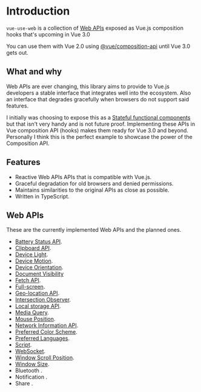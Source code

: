 # Introduction

`vue-use-web` is a collection of [Web APIs](https://developer.mozilla.org/en-US/docs/Web/API) exposed as Vue.js composition hooks that's upcoming in Vue 3.0

You can use them with Vue 2.0 using [@vue/composition-api](https://github.com/vuejs/composition-api) until Vue 3.0 gets out.

## What and why

Web APIs are ever changing, this library aims to provide to Vue.js developers a stable interface that integrates well into the ecosystem. Also an interface that degrades gracefully when browsers do not support said features.

I initially was choosing to expose this as a [Stateful functional components](https://logaretm.com/blog/2019-06-29-stateful-functional-components/) but that isn't very handy and is not future proof. Implementing these APIs in Vue composition API (hooks) makes them ready for Vue 3.0 and beyond. Personally I think this is the perfect example to showcase the power of the Composition API.

## Features

- Reactive Web APIs APIs that is compatible with Vue.js.
- Graceful degradation for old browsers and denied permissions.
- Maintains similarities to the original APIs as close as possible.
- Written in TypeScript.

## Web APIs

These are the currently implemented Web APIs and the planned ones.

- [Battery Status API](./battery.md).
- [Clipboard API](./clipboard.md).
- [Device Light](./device-light.md).
- [Device Motion](./device-motion.md).
- [Device Orientation](./device-orientation.md).
- [Document Visibility](./document-visibility.md)
- [Fetch API](./fetch.md).
- [Full-screen](./fullscreen.md).
- [Geo-location API](./geolocation.md).
- [Intersection Observer](./intersection-observer.md).
- [Local storage API](./local-storage.md).
- [Media Query](./media-query.md).
- [Mouse Position](./mouse-position.md).
- [Network Information API](./network.md).
- [Preferred Color Scheme](./preferred-color-scheme.md).
- [Preferred Languages](./preferred-languages.md).
- [Script](./script.md).
- [WebSocket](./guide/websocket.md).
- [Window Scroll Position](./scroll-position.md).
- [Window Size](./window-size.md).
- Bluetooth <Badge text="WIP" type="warn" />.
- Notification <Badge text="WIP" type="warn" />.
- Share <Badge text="WIP" type="warn" />.
